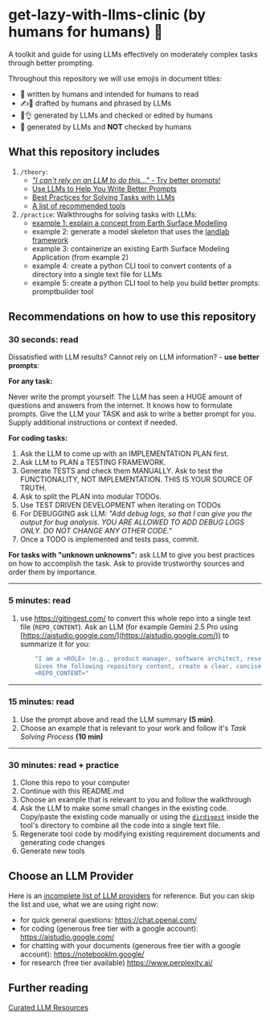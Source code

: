 # get-lazy-with-llms-clinic (by humans for humans) 🤝
A toolkit and guide for using LLMs effectively on moderately complex tasks through better prompting.

Throughout this repository we will use emojis in document titles: 
- 🤝 written by humans and intended for humans to read 
- ✍️🦾 drafted by humans and phrased by LLMs
- 🦾👌 generated by LLMs and checked or edited by humans
- 🦾 generated by LLMs and **NOT** checked by humans

## What this repository includes
1. `/theory`:
   - [*"I can't rely on an LLM to do this..."* - Try better prompts!](/theory/Examples%20of%20Better%20Prompts.md)
   - [Use LLMs to Help You Write Better Prompts](./theory/Use%20LLMs%20to%20Help%20You%20Write%20a%20Better%20Prompt.md)
   - [Best Practices for Solving Tasks with LLMs](./theory/Best%20Practices%20for%20Solving%20Tasks%20with%20LLMs.md)
   - [A list of recommended tools](./theory/Recommended%20Tools.md)
2. `/practice`: Walkthroughs for solving tasks with LLMs:
    - [example 1: explain a concept from Earth Surface Modelling](./practice/01_explain_concept/README.md)
    - example 2: generate a model skeleton that uses the [landlab framework](https://landlab.csdms.io/)
    - example 3: containerize an existing Earth Surface Modeling Application (from example 2)
    - example 4: create a python CLI tool to convert contents of a directory into a single text file for LLMs
    - example 5: create a python CLI tool to help you build better prompts: promptbuilder tool

## Recommendations on how to use this repository
### 30 seconds: read
Dissatisfied with LLM results? Cannot rely on LLM information? - **use better prompts**:

**For any task:**

Never write the prompt yourself. The LLM has seen a HUGE amount of questions and answers from the internet. It knows how to formulate prompts. Give the LLM your TASK and ask to write a better prompt for you. Supply additional instructions or context if needed.

**For coding tasks:**
1. Ask the LLM to come up with an IMPLEMENTATION PLAN first.
2. Ask LLM to PLAN a TESTING FRAMEWORK.
3. Generate TESTS and check them MANUALLY. Ask to test the FUNCTIONALITY, NOT IMPLEMENTATION. THIS IS YOUR SOURCE OF TRUTH.
4. Ask to split the PLAN into modular TODOs.
5. Use TEST DRIVEN DEVELOPMENT when iterating on TODOs
6. For DEBUGGING ask LLM: *"Add debug logs, so that I can give you the output for bug analysis. YOU ARE ALLOWED TO ADD DEBUG LOGS ONLY. DO NOT CHANGE ANY OTHER CODE."*
7. Once a TODO is implemented and tests pass, commit.

**For tasks with "unknown unknowns":** ask LLM to give you best practices on how to accomplish the task.
Ask to provide trustworthy sources and order them by importance.

---

### 5 minutes: read
1. use https://gitingest.com/ to convert this whole repo into a single text file (`REPO_CONTENT`). Ask an LLM (for example Gemini 2.5 Pro using [https://aistudio.google.com/](https://aistudio.google.com/)) to summarize it for you:
    
    ```yml
        "I am a <ROLE> (e.g., product manager, software architect, researcher).         
        Given the following repository content, create a clear, concise briefing document I can read in under 5 minutes. Focus on summarizing the purpose, key components, examples, theoretical resoning and any critical considerations. The tone should be informative and executive-friendly. Here's the content:        
        <REPO_CONTENT>"
    ```
---

### 15 minutes: read
1. Use the prompt above and read the LLM summary **(5 min)**. 
2. Choose an example that is relevant to your work and follow it's *Task Solving Process* **(10 min)**

---

### 30 minutes: read + practice
1. Clone this repo to your computer
2. Continue with this README.md
3. Choose an example that is relevant to you and follow the walkthrough
4. Ask the LLM to make some small changes in the existing code. Copy/paste the existing code manually or using the [`dirdigest`](./tools/dirdigest/README.md) inside the tool's directory to combine all the code into a single text file.
5. Regenerate tool code by modifying existing requirement documents and generating code changes
6. Generate new tools

## Choose an LLM Provider
Here is an [incomplete list of LLM providers](./theory/LLM%20Providers.md) for reference.
But you can skip the list and use, what we are using right now:
- for quick general questions: https://chat.openai.com/
- for coding (generous free tier with a google account): https://aistudio.google.com/ 
- for chatting with your documents (generous free tier with a google account): https://notebooklm.google/
- for research (free tier available) https://www.perplexity.ai/

## Further reading
[Curated LLM Resources](./theory/Curated%20LLM%20Resources.md)